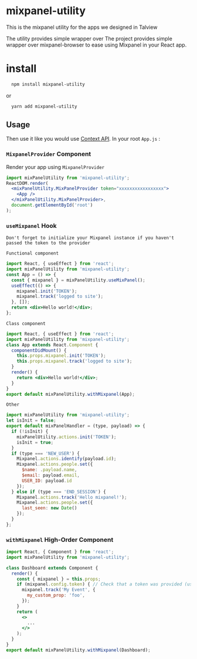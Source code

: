 # mixpanel-utility

This is the mixpanel utility for the apps we designed in Talview

The utility provides simple wrapper over The project provides simple wrapper over mixpanel-browser to ease using Mixpanel in your React app.

# install

```bash
  npm install mixpanel-utility
```
or
```bash
  yarn add mixpanel-utility
```


## Usage

Then use it like you would use [Context API](https://reactjs.org/docs/context.html). In your root `App.js` :

### `MixpanelProvider` Component
Render your app using `MixpanelProvider`

```jsx
import mixPanelUtility from 'mixpanel-utility';
ReactDOM.render(
  <mixPanelUtility.MixPanelProvider token="xxxxxxxxxxxxxxxxx">
    <App />
  </mixPanelUtility.MixPanelProvider>,
  document.getElementById('root')
);
```

### `useMixpanel` Hook
`Don't forget to initialize your Mixpanel instance if you haven't passed the token to the provider`

`Functional component`

```jsx
import React, { useEffect } from 'react';
import mixPanelUtility from 'mixpanel-utility';
const App = () => {
  const { mixpanel } = mixPanelUtility.useMixPanel();
  useEffect(() => {
    mixpanel.init('TOKEN');
    mixpanel.track('logged to site');
  }, []);
  return <div>Hello world!</div>;
};
```

`Class component`

```jsx
import React, { useEffect } from 'react';
import mixPanelUtility from 'mixpanel-utility';
class App extends React.Component {
  componentDidMount() {
    this.props.mixpanel.init('TOKEN');
    this.props.mixpanel.track('logged to site');
  }
  render() {
    return <div>Hello world!</div>;
  }
}
export default mixPanelUtility.withMixpanel(App);
```

`Other`

```js
import mixPanelUtility from 'mixpanel-utility';
let isInit = false;
export default mixPanelHandler = (type, payload) => {
  if (!isInit) {
    mixPanelUtility.actions.init('TOKEN');
    isInit = true;
  }
  if (type === 'NEW_USER') {
    Mixpanel.actions.identify(payload.id);
    Mixpanel.actions.people.set({
      $name: .payload.name,
      $email: payload.email,
      USER_ID: payload.id
    });
  } else if (type === 'END_SESSION') {
    Mixpanel.actions.track('Hello mixpanel!');
    Mixpanel.actions.people.set({
      last_seen: new Date()
    });
  }
};
```


### `withMixpanel` High-Order Component

```jsx
import React, { Component } from 'react';
import mixPanelUtility from 'mixpanel-utility';

class Dashboard extends Component {
  render() {
    const { mixpanel } = this.props;
    if (mixpanel.config.token) { // Check that a token was provided (useful if you have environments without Mixpanel)
      mixpanel.track('My Event', {
        my_custom_prop: 'foo',
      });
    }
    return (
      <>
        ...
      </>
    );
  }
}
export default mixPanelUtility.withMixpanel(Dashboard);
```